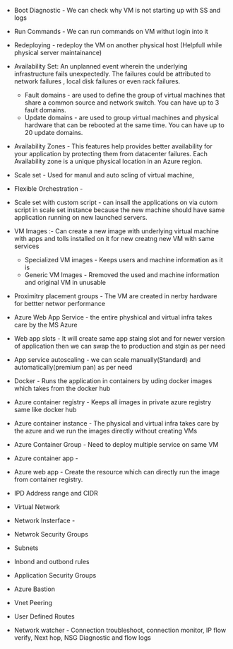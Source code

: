 



- Boot Diagnostic - We can check why VM is not starting up with SS and logs
- Run Commands - We can run commands on VM withut login into it
- Redeploying - redeploy the VM on another physical host (Helpfull while physical server maintainance)
- Availability Set: An unplanned event wherein the underlying infrastructure fails unexpectedly. The failures could be attributed to network failures , local disk failures or even rack failures.
  - Fault domains - are used to define the group of virtual machines that share a common source and network switch. You can have up to 3 fault domains.
  - Update domains - are used to group virtual machines and physical hardware that can be rebooted at the same time. You can have up to 20 update domains.
- Availability Zones - This features help provides better availability for your application by protecting them from datacenter failures. Each Availability zone is a unique physical location in an Azure region.
- Scale set - Used for manul and auto scling of virtual machine,
- Flexible Orchestration - 
- Scale set with custom script - can insall the applications on via cutom script in scale set instance because the new machine should have same application running on new launched servers.
- VM Images :- Can create a new image with underlying virtual machine with apps and tolls installed on it for new creatng new VM with same services
   - Specialized VM images - Keeps users and machine information as it is
   - Generic VM Images - Rremoved the used and machine information and original VM in unusable
- Proximitry placement groups - The VM are created in nerby hardware for bettter networ performance
- Azure Web App Service - the entire physhical and virtual infra takes care by the MS Azure
- Web app slots - It will create same app staing slot and for newer version of application then we can swap the to production and stgin as per need
- App service autoscaling - we can scale manually(Standard) and automatically(premium pan) as per need
- Docker - Runs the application in containers by uding docker images which takes from the docker hub
- Azure container registry - Keeps all images in private azure registry same like docker hub
- Azure container instance - The physical and virtual infra takes care by the azure and we run the images directly without creating VMs
- Azure Container Group - Need to deploy multiple service on same VM
- Azure container app - 
- Azure web app - Create the resource which can directly run the image from container registry.
- IPD Address range and CIDR  
- Virtual Network
 - Network Insterface -
 - Netwrok Security Groups
 - Subnets
 - Inbond and outbond rules
 - Application Security Groups

- Azure Bastion
- Vnet Peering
- User Defined Routes
- Network watcher - Connection troubleshoot, connection monitor, IP flow verify, Next hop, NSG Diagnostic and flow logs
